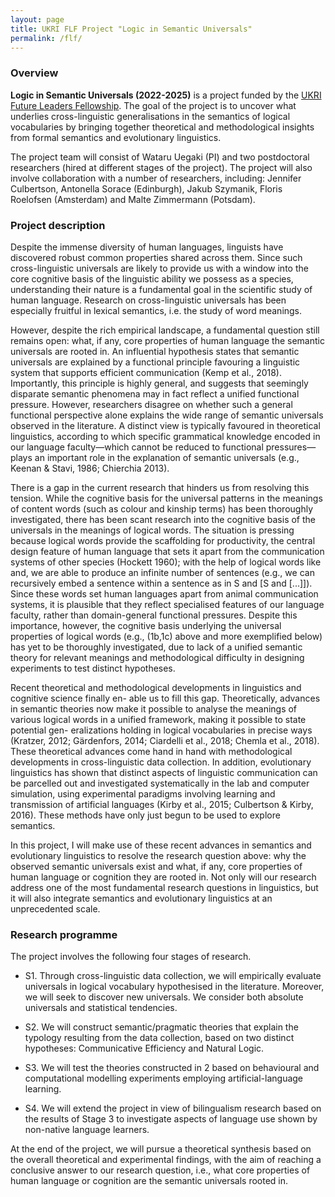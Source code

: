 ```yaml
---
layout: page
title: UKRI FLF Project "Logic in Semantic Universals"
permalink: /flf/
---
```


### Overview

**Logic in Semantic Universals (2022-2025)** is a project funded by the [UKRI
Future Leaders
Fellowship](https://www.ukri.org/our-work/developing-people-and-skills/future-leaders-fellowships/).
The goal of the project is to uncover what underlies cross-linguistic
generalisations in the semantics of logical vocabularies by bringing together
theoretical and methodological insights from formal semantics and evolutionary
linguistics.

The project team will consist of Wataru Uegaki (PI) and two postdoctoral
researchers (hired at different stages of the project). The project will also
involve collaboration with a number of researchers, including: Jennifer 
Culbertson, Antonella Sorace (Edinburgh), Jakub Szymanik, Floris Roelofsen (Amsterdam)
and Malte Zimmermann (Potsdam). 

### Project description

Despite the immense diversity of human languages, linguists have discovered
robust common properties shared across them. Since such cross-linguistic
universals are likely to provide us with a window into the core cognitive
basis of the linguistic ability we possess as a species, understanding their
nature is a fundamental goal in the scientific study of human language.
Research on cross-linguistic universals has been especially fruitful in
lexical semantics, i.e. the study of word meanings.

However, despite the rich empirical landscape, a fundamental question still
remains open: what, if any, core properties of human language the semantic
universals are rooted in. An influential hypothesis states that semantic
universals are explained by a functional principle favouring a linguistic
system that supports efficient communication (Kemp et al., 2018). Importantly,
this principle is highly general, and suggests that seemingly disparate
semantic phenomena may in fact reflect a unified functional pressure. However,
researchers disagree on whether such a general functional perspective alone
explains the wide range of semantic universals observed in the literature. A
distinct view is typically favoured in theoretical linguistics, according to
which specific grammatical knowledge encoded in our language faculty—which
cannot be reduced to functional pressures— plays an important role in the
explanation of semantic universals (e.g., Keenan & Stavi, 1986; Chierchia 2013).

There is a gap in the current research that hinders us from resolving this
tension. While the cognitive basis for the universal patterns in the meanings
of content words (such as colour and kinship terms) has been thoroughly
investigated, there has been scant research into the cognitive basis of the
universals in the meanings of logical words. The situation is pressing because
logical words provide the scaffolding for productivity, the central design
feature of human language that sets it apart from the communication systems of
other species (Hockett 1960); with the help of logical words like and, we are
able to produce an infinite number of sentences (e.g., we can recursively
embed a sentence within a sentence as in S and [S and [...]]). Since these
words set human languages apart from animal communication systems, it is
plausible that they reflect specialised features of our language faculty,
rather than domain-general functional pressures. Despite this importance,
however, the cognitive basis underlying the universal properties of logical
words (e.g., (1b,1c) above and more exemplified below) has yet to be
thoroughly investigated, due to lack of a unified semantic theory for relevant
meanings and methodological difficulty in designing experiments to test
distinct hypotheses.

Recent theoretical and methodological developments in linguistics and
cognitive science finally en- able us to fill this gap. Theoretically,
advances in semantic theories now make it possible to analyse the meanings of
various logical words in a unified framework, making it possible to state
potential gen- eralizations holding in logical vocabularies in precise ways
(Kratzer, 2012; Gärdenfors, 2014; Ciardelli et al., 2018; Chemla et al.,
2018). These theoretical advances come hand in hand with methodological
developments in cross-linguistic data collection. In addition, evolutionary
linguistics has shown that distinct aspects of linguistic communication can be
parcelled out and investigated systematically in the lab and computer
simulation, using experimental paradigms involving learning and transmission
of artificial languages (Kirby et al., 2015; Culbertson & Kirby, 2016). These
methods have only just begun to be used to explore semantics.

In this project, I will make use of these recent advances in semantics and
evolutionary linguistics to resolve the research question above: why the
observed semantic universals exist and what, if any, core properties of human
language or cognition they are rooted in. Not only will our research address
one of the most fundamental research questions in linguistics, but it will
also integrate semantics and evolutionary linguistics at an unprecedented
scale. 

### Research programme

The project involves the following four stages of research.

- S1. Through cross-linguistic data collection, we will empirically evaluate universals in logical vocabulary hypothesised in the literature. Moreover, we will seek to discover new universals. We consider both absolute universals and statistical tendencies.

- S2. We will construct semantic/pragmatic theories that explain the typology resulting from the data collection, based on two distinct hypotheses: Communicative Efficiency and Natural Logic.

- S3. We will test the theories constructed in 2 based on behavioural and computational modelling
experiments employing artificial-language learning.

- S4. We will extend the project in view of bilingualism research based on the results of Stage 3 to
investigate aspects of language use shown by non-native language learners.

At the end of the project, we will pursue a theoretical synthesis based on the overall theoretical and experimental findings, with the aim of reaching a conclusive answer to our research question, i.e., what core properties of human language or cognition are the semantic universals rooted in.
